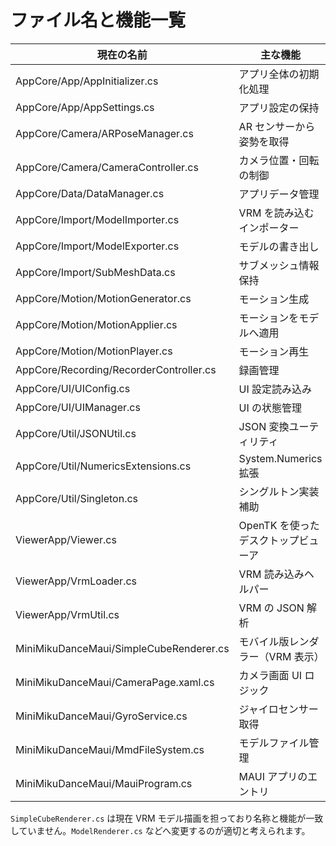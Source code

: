 # ファイル名と機能一覧

| 現在の名前 | 主な機能 | 変更候補 |
|------------|---------|---------|
| AppCore/App/AppInitializer.cs | アプリ全体の初期化処理 | - |
| AppCore/App/AppSettings.cs | アプリ設定の保持 | - |
| AppCore/Camera/ARPoseManager.cs | AR センサーから姿勢を取得 | - |
| AppCore/Camera/CameraController.cs | カメラ位置・回転の制御 | - |
| AppCore/Data/DataManager.cs | アプリデータ管理 | - |
| AppCore/Import/ModelImporter.cs | VRM を読み込むインポーター | - |
| AppCore/Import/ModelExporter.cs | モデルの書き出し | - |
| AppCore/Import/SubMeshData.cs | サブメッシュ情報保持 | - |
| AppCore/Motion/MotionGenerator.cs | モーション生成 | - |
| AppCore/Motion/MotionApplier.cs | モーションをモデルへ適用 | - |
| AppCore/Motion/MotionPlayer.cs | モーション再生 | - |
| AppCore/Recording/RecorderController.cs | 録画管理 | - |
| AppCore/UI/UIConfig.cs | UI 設定読み込み | - |
| AppCore/UI/UIManager.cs | UI の状態管理 | - |
| AppCore/Util/JSONUtil.cs | JSON 変換ユーティリティ | - |
| AppCore/Util/NumericsExtensions.cs | System.Numerics 拡張 | - |
| AppCore/Util/Singleton.cs | シングルトン実装補助 | - |
| ViewerApp/Viewer.cs | OpenTK を使ったデスクトップビューア | - |
| ViewerApp/VrmLoader.cs | VRM 読み込みヘルパー | - |
| ViewerApp/VrmUtil.cs | VRM の JSON 解析 | - |
| MiniMikuDanceMaui/SimpleCubeRenderer.cs | モバイル版レンダラー（VRM 表示） | ModelRenderer.cs |
| MiniMikuDanceMaui/CameraPage.xaml.cs | カメラ画面 UI ロジック | - |
| MiniMikuDanceMaui/GyroService.cs | ジャイロセンサー取得 | - |
| MiniMikuDanceMaui/MmdFileSystem.cs | モデルファイル管理 | - |
| MiniMikuDanceMaui/MauiProgram.cs | MAUI アプリのエントリ | - |

`SimpleCubeRenderer.cs` は現在 VRM モデル描画を担っており名称と機能が一致していません。`ModelRenderer.cs` などへ変更するのが適切と考えられます。
